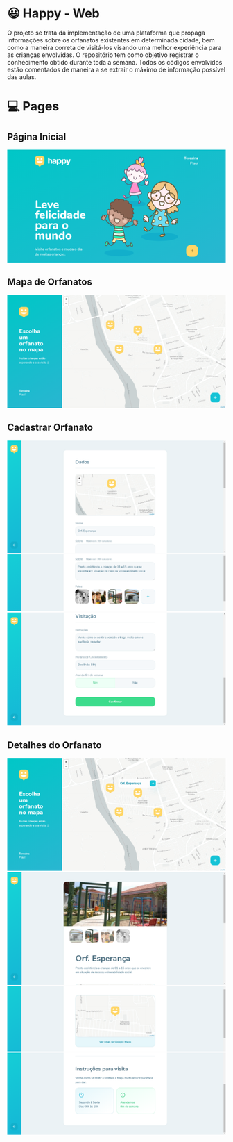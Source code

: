 # :smiley: Happy - Web

O projeto se trata da implementação de uma plataforma que propaga informações sobre os orfanatos existentes em determinada cidade, bem como a maneira correta de visitá-los visando uma melhor experiência para as crianças envolvidas.
O repositório tem como objetivo registrar o conhecimento obtido durante toda a semana. Todos os códigos envolvidos estão comentados de maneira a se extrair o máximo de informação possível das aulas.

# :computer: Pages

## Página Inicial
![Screenshot](src/assets/prints/Landing.PNG)

## Mapa de Orfanatos
![Screenshot](src/assets/prints/OrphanagesMap_01.PNG)

## Cadastrar Orfanato
![Screenshot](src/assets/prints/CreateOrphanage_01.PNG)
![Screenshot](src/assets/prints/CreateOrphanage_02.PNG)
![Screenshot](src/assets/prints/CreateOrphanage_03.PNG)

## Detalhes do Orfanato
![Screenshot](src/assets/prints/OrphanagesMap_02.PNG)
![Screenshot](src/assets/prints/OrphanagesDetails_01.PNG)
![Screenshot](src/assets/prints/OrphanagesDetails_02.PNG)
![Screenshot](src/assets/prints/OrphanagesDetails_03.PNG)
